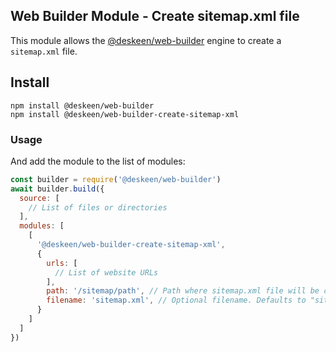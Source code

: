 ## Web Builder Module - Create sitemap.xml file

This module allows the [@deskeen/web-builder](https://github.com/deskeen/web-builder) engine to create a `sitemap.xml` file.

## Install

```
npm install @deskeen/web-builder
npm install @deskeen/web-builder-create-sitemap-xml
```

### Usage

And add the module to the list of modules: 

```javascript
const builder = require('@deskeen/web-builder')
await builder.build({
  source: [
    // List of files or directories
  ],
  modules: [
    [
      '@deskeen/web-builder-create-sitemap-xml',
      {
        urls: [
          // List of website URLs
        ],
        path: '/sitemap/path', // Path where sitemap.xml file will be created
        filename: 'sitemap.xml', // Optional filename. Defaults to "sitemap.xml"
      }
    ]
  ]
})
```
